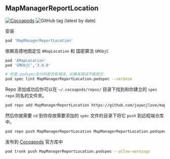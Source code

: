 MapManagerReportLocation
----

[![Cocoapods](https://img.shields.io/cocoapods/v/MapManagerReportLocation)](https://cocoapods.org/pods/MapManagerReportLocation)
![GitHub tag (latest by date)](https://img.shields.io/github/v/tag/jaywcjlove/map-manager-report-location)

安装

```ruby
pod 'MapManagerReportLocation'
```

依赖高德地图定位 `AMapLocation` 和 国密算法 `GMObjC`

```ruby
pod 'AMapLocation'
pod 'GMObjC','3.0.0'
```

```bash
# 检查.podspec及代码是否有错误，如果有错误不能提交
pod spec lint MapManagerReportLocation.podspec --verbose
```

Repo 添加成功后你可以在 `~/.cocoapods/repos/` 目录下找到和你建立的 `spec repo` 同名的文件夹。

```bash
pod repo add MapManagerReportLocation https://github.com/jaywcjlove/map-manager-report-location.git
```

然后你就需要 `cd` 到你存放需要添加的 `spec` 文件的目录下将它 `push` 到远程端仓库中。

```bash
pod repo push MapManagerReportLocation MapManagerReportLocation.podspec
```

发布到 [Cocoapods](https://cocoapods.org/) 官方库中

```bash
pod trunk push MapManagerReportLocation.podspec --allow-warnings
```
